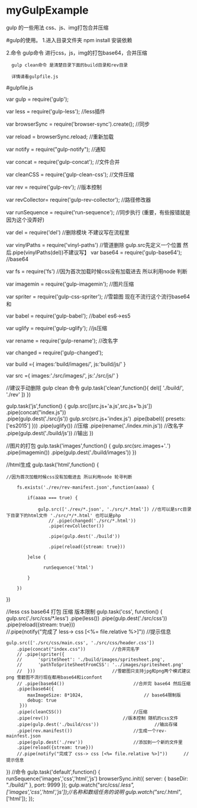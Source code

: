 # myGulpExample
gulp 的一些用法 css、js、img打包合并压缩

#gulp的使用。
1.进入目录文件夹 npm install 安装依赖

2.命令 gulp命令 进行css，js，img的打包base64，合并压缩

      gulp clean命令 是清楚目录下面的build目录和rev目录
      
      详情请看gulpfile.js 
      
      
      
#gulpfile.js

var gulp 		= require('gulp');

var less 		= require('gulp-less');				//less插件

var browserSync = require('browser-sync').create(); 			//同步

var reload      = browserSync.reload;					//重新加载

var notify 		= require("gulp-notify");			//通知

var concat 		= require('gulp-concat');			//文件合并

var cleanCSS 	= require('gulp-clean-css');				//文件压缩

var rev 		= require('gulp-rev');				//版本控制

var revCollector= require('gulp-rev-collector');			//路径修改器

var runSequence = require('run-sequence');				//同步执行 (重要，有些报错就是因为这个没弄好)

var del         = require('del')					//删除模块	不建议写在流程里

var vinylPaths  = require('vinyl-paths')				//管道删除 gulp.src先定义一个位置 然后.pipe(vinylPaths(del))不建议写】
var base64 		= require('gulp-base64');			//base64

var fs          = require('fs')						//因为首次加载时候css没有加载进去 所以利用node 判断

var imagemin 	= require('gulp-imagemin');				//图片压缩

var spriter 	= require('gulp-css-spriter');				//雪碧图 现在不流行这个流行base64和

var   babel 	= require('gulp-babel');				//babel es6->es5

var uglify 		= require('gulp-uglify');			//js压缩

var rename     	= require('gulp-rename');				//改名字

var changed  	= require('gulp-changed');			

var build ={
	images:'build/images/',
	js:'build/js/'
}

var src ={
	images:'./src/images/',
	js:'./src/js/'
}

//建议手动删除 gulp clean 命令
gulp.task('clean',function(){
	del([
		'./build/',
		'./rev'
		])
})

gulp.task('js',function() {
	gulp.src([src.js+'a.js',src.js+'b.js'])
	  	.pipe(concat("index.js"))  
		.pipe(gulp.dest('./src/js'))
	gulp.src(src.js+'index.js')
		.pipe(babel({
            presets: ['es2015']
        }))
      	.pipe(uglify())							//压缩
      	.pipe(rename('./index.min.js'))			//改名字
        .pipe(gulp.dest('./build/js'))			//输出
})

//图片的打包 
gulp.task('images',function() {
 	gulp.src(src.images+'*.*')
 		.pipe(imagemin())
 		.pipe(gulp.dest('./build/images'))
})

//html生成
gulp.task('html',function() {

	//因为首次加载时候css没有加载进去 所以利用node 轮寻判断
	
		fs.exists('./rev/rev-manifest.json',function(aaaa) {
		
			if(aaaa === true) {
			
				gulp.src(['./rev/*.json', './src/*.html']) //也可以是src目录下目录下的html文件 './src/*/*.html' 也可以是php
					// .pipe(changed('./src/*.html'))
					.pipe(revCollector())
					
					.pipe(gulp.dest('./build'))
					
					.pipe(reload({stream: true}))	
					
			}else {
			
				  runSequence('html')
				  
			}
			
		})	
		
})

//less css base64 打包 压缩 版本限制
gulp.task('css', function() {
	gulp.src('./src/css/*.less')
		.pipe(less())
		.pipe(gulp.dest('./src/css'))
		.pipe(reload({stream: true}))	
		//.pipe(notify("完成了 less-> css [<%= file.relative %>]"))	//提示信息
		
 	gulp.src(['./src/css/main.css', './src/css/header.css'])
	    .pipe(concat("index.css"))   		//合并完名字
	 	// .pipe(spriter({			       
   		//   	'spriteSheet': './build/images/spritesheet.png',
   		//   	'pathToSpriteSheetFromCSS': '../images/spritesheet.png'
   		//  }))								//雪碧图只支持jpg和png两个模式建议png 雪碧图不流行现在都用base64和iconfont
	    // .pipe(base64())							//合并完 base64 然后压缩
	    .pipe(base64({
            maxImageSize: 8*1024, 						// base64限制版 
            debug: true
         }))
	    .pipe(cleanCSS())							//压缩
	    .pipe(rev())							//版本控制 随机的css文件
	    .pipe(gulp.dest('./build/css')) 					//输出存储
		.pipe(rev.manifest())  						//生成一个rev-mainfest.json
		.pipe(gulp.dest('./rev'))					//添加到一个新的文件里
		.pipe(reload({stream: true}))
		//.pipe(notify("完成了 css-> css [<%= file.relative %>]"))	     //提示信息
})
//命令
gulp.task('default',function() {
    runSequence('images','css','html','js')
    browserSync.init({
        server: {
            baseDir: "./build/"
        },
        port: 9999
    });
   	gulp.watch("src/css/*.less", ['images','css','html','js']);//名称和数组任务的说明
   	gulp.watch("src/*.html",['html']);
});
   
